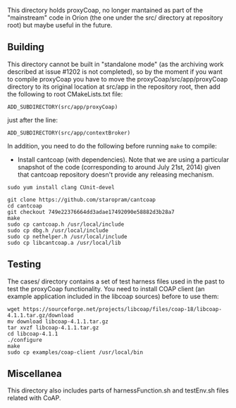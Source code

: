 This directory holds proxyCoap, no longer mantained as part of the "mainstream" code in Orion (the one
under the src/ directory at repository root) but maybe useful in the future.

## Building

This directory cannot be built in "standalone mode" (as the archiving work described at issue #1202 is not
completed), so by the moment if you want to compile proxyCoap you have to move the
proxyCoap/src/app/proxyCoap directory to its original location at src/app in the repository root, then add
the following to root CMakeLists.txt file:

```
ADD_SUBDIRECTORY(src/app/proxyCoap)
```

just after the line:

```
ADD_SUBDIRECTORY(src/app/contextBroker)
```

In addition, you need to do the following before running `make` to compile:

* Install cantcoap (with dependencies). Note that we are using a particular snapshot of the code (corresponding
  to around July 21st, 2014) given that cantcoap repository doesn't provide any releasing mechanism.


```
sudo yum install clang CUnit-devel

git clone https://github.com/staropram/cantcoap
cd cantcoap
git checkout 749e22376664dd3adae17492090e58882d3b28a7
make
sudo cp cantcoap.h /usr/local/include
sudo cp dbg.h /usr/local/include
sudo cp nethelper.h /usr/local/include
sudo cp libcantcoap.a /usr/local/lib
```


## Testing

The cases/ directory contains a set of test harness files used in the past to test the
proxyCoap functionality. You need to install COAP client (an example application included in the
libcoap sources) before to use them:

```
wget https://sourceforge.net/projects/libcoap/files/coap-18/libcoap-4.1.1.tar.gz/download
mv download libcoap-4.1.1.tar.gz
tar xvzf libcoap-4.1.1.tar.gz
cd libcoap-4.1.1
./configure
make
sudo cp examples/coap-client /usr/local/bin
```

## Miscellanea

This directory also includes parts of harnessFunction.sh and testEnv.sh files related with CoAP.

